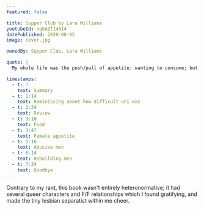 ```yaml
---
featured: false

title: Supper Club by Lara Williams
youtubeId: nqGAZf14614
datePublished: 2020-08-05
image: cover.jpg

ownedBy: Supper Club, Lara Williams

quote: |
  My whole life was the push/pull of appetite: wanting to consume; but also to be consumed

timestamps:
  - t: 7
    text: Summary
  - t: 1:14
    text: Reminiscing about how difficult uni was
  - t: 2:34
    text: Review
  - t: 3:10
    text: Food
  - t: 3:47
    text: Female appetite
  - t: 5:16
    text: Abusive men
  - t: 6:14
    text: Rebuilding men
  - t: 7:34
    text: Goodbye
---
```


Contrary to my rant, this book wasn't entirely heteronormative; it had several queer characters and F/F relationships which I found gratifying, and made the tiny lesbian separatist within me cheer.
